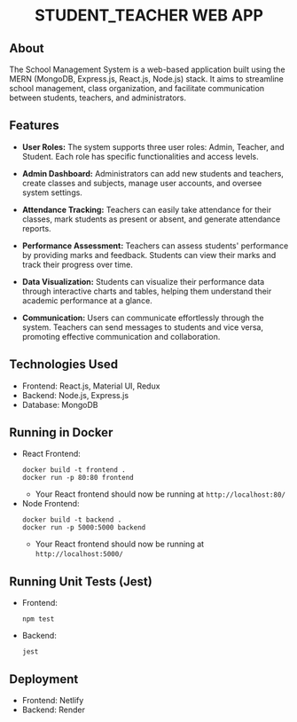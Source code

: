 <h1 align="center">
    STUDENT_TEACHER WEB APP
</h1>

## About

The School Management System is a web-based application built using the MERN (MongoDB, Express.js, React.js, Node.js) stack. It aims to streamline school management, class organization, and facilitate communication between students, teachers, and administrators.

## Features

- **User Roles:** The system supports three user roles: Admin, Teacher, and Student. Each role has specific functionalities and access levels.

- **Admin Dashboard:** Administrators can add new students and teachers, create classes and subjects, manage user accounts, and oversee system settings.

- **Attendance Tracking:** Teachers can easily take attendance for their classes, mark students as present or absent, and generate attendance reports.

- **Performance Assessment:** Teachers can assess students' performance by providing marks and feedback. Students can view their marks and track their progress over time.

- **Data Visualization:** Students can visualize their performance data through interactive charts and tables, helping them understand their academic performance at a glance.

- **Communication:** Users can communicate effortlessly through the system. Teachers can send messages to students and vice versa, promoting effective communication and collaboration.

## Technologies Used

- Frontend: React.js, Material UI, Redux
- Backend: Node.js, Express.js
- Database: MongoDB

## Running in Docker

- React Frontend:
  ```shell
  docker build -t frontend .
  docker run -p 80:80 frontend
  ```
  - Your React frontend should now be running at `http://localhost:80/`
- Node Frontend:
  ```shell
  docker build -t backend .
  docker run -p 5000:5000 backend
  ```
  - Your React frontend should now be running at `http://localhost:5000/`

## Running Unit Tests (Jest)

- Frontend:
  ```shell
  npm test
  ```
- Backend:
  ```shell
  jest
  ```

## Deployment

- Frontend: Netlify
- Backend: Render
